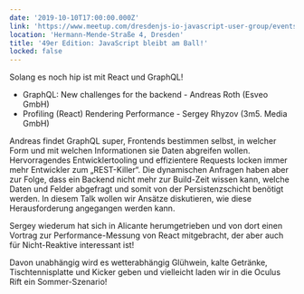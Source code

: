 ```yaml
---
date: '2019-10-10T17:00:00.000Z'
link: 'https://www.meetup.com/dresdenjs-io-javascript-user-group/events/264763752'
location: 'Hermann-Mende-Straße 4, Dresden'
title: '49er Edition: JavaScript bleibt am Ball!'
locked: false
---
```

Solang es noch hip ist mit React und GraphQL!

* GraphQL: New challenges for the backend - Andreas Roth (Esveo GmbH)
* Profiling (React) Rendering Performance - Sergey Rhyzov (3m5. Media GmbH)

Andreas findet GraphQL super, Frontends bestimmen selbst, in welcher Form und mit welchen Informationen sie Daten abgreifen wollen. Hervorragendes Entwicklertooling und effizientere Requests locken immer mehr Entwickler zum „REST-Killer“.
Die dynamischen Anfragen haben aber zur Folge, dass ein Backend nicht mehr zur Build-Zeit wissen kann, welche Daten und Felder abgefragt und somit von der Persistenzschicht benötigt werden. In diesem Talk wollen wir Ansätze diskutieren, wie diese Herausforderung angegangen werden kann.

Sergey wiederum hat sich in Alicante herumgetrieben und von dort einen Vortrag zur Performance-Messung von React mitgebracht, der aber auch für Nicht-Reaktive interessant ist!

Davon unabhängig wird es wetterabhängig Glühwein, kalte Getränke, Tischtennisplatte und Kicker geben und vielleicht laden wir in die Oculus Rift ein Sommer-Szenario!
